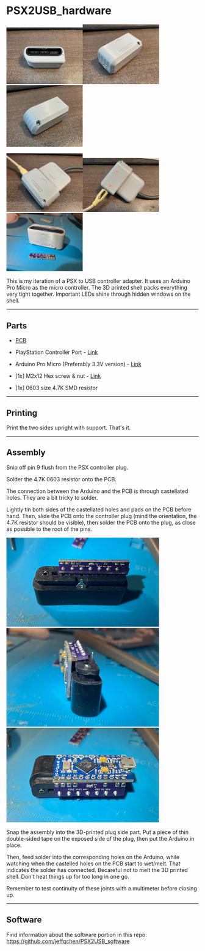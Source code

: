 # PSX2USB_hardware

<img src="./Pics/01.jpg" width="200px" /><img src="./Pics/02.jpg" width="200px" /><img src="./Pics/03.jpg" width="200px" />

<img src="./Pics/04.jpg" width="200px" /><img src="./Pics/05.jpg" width="200px" /><img src="./Pics/06.jpg" width="200px" />


This is my iteration of a PSX to USB controller adapter. It uses an Arduino Pro Micro as the micro controller. The 3D printed shell packs everything very tight together. Important LEDs shine through hidden windows on the shell.

-------------
## Parts

- [PCB](https://oshpark.com/shared_projects/5XfiUruJ)

- PlayStation Controller Port - [Link](https://github.com/jeffqchen/JeffParts/blob/main/Connectors/PlayStation%20Controller%20Port/info.md)

- Arduino Pro Micro (Preferably 3.3V version) - [Link](https://github.com/jeffqchen/JeffParts/blob/main/Board/Arduino/Pro%20Micro/3.3V%208MHz/info.md)

- [1x] M2x12 Hex screw & nut - [Link](https://github.com/jeffqchen/JeffParts/blob/main/Parts/M2%20M3%20Hex%20Screw%20%26%20Nut/info.md)

- [1x] 0603 size 4.7K SMD resistor

-------------

## Printing

Print the two sides upright with support. That's it.

-------------

## Assembly

Snip off pin 9 flush from the PSX controller plug.

Solder the 4.7K 0603 resistor onto the PCB.

The connection between the Arduino and the PCB is through castellated holes. They are a bit tricky to solder.

Lightly tin both sides of the castellated holes and pads on the PCB before hand. Then, slide the PCB onto the controller plug (mind the orientation, the 4.7K resistor should be visible), then solder the PCB onto the plug, as close as possible to the root of the pins.

<img src="./Pics/07.jpg" width="400px" />
<img src="./Pics/08.jpg" width="400px" />
<img src="./Pics/09.jpg" width="400px" />

Snap the assembly into the 3D-printed plug side part. Put a piece of thin double-sided tape on the exposed side of the plug, then put the Arduino in place.

Then, feed solder into the corresponding holes on the Arduino, while watching when the castelled holes on the PCB start to wet/melt. That indicates the solder has connected. Becareful not to melt the 3D printed shell. Don't heat things up for too long in one go.

Remember to test continuity of these joints with a multimeter before closing up.

-------------

## Software

Find information about the software portion in this repo:
https://github.com/jeffqchen/PSX2USB_software

